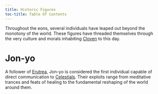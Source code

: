 ```yaml
---
title: Historic Figures
toc-title: Table Of Contents
---
```


Throughout the eons, several individuals have leaped out beyond the monotony of the world. These figures have threaded themselves through the very culture and morals inhabiting [Cloven](../setting-world/world.md) to this day.

# Jon-yo

A follower of [Erutrea](../setting-world/celestials.md), Jon-yo is considered the first individual capable of direct communication to [Celestials](../setting-world/celestials.md). Their exploits range from meditative trances and feats of healing to the fundamental reshaping of the world around them.
